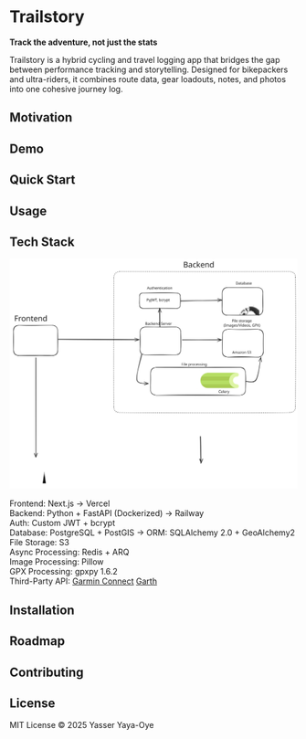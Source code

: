 # Trailstory

**Track the adventure, not just the stats**

Trailstory is a hybrid cycling and travel logging app that bridges the gap between performance tracking and storytelling. Designed for bikepackers and ultra-riders, it combines route data, gear loadouts, notes, and photos into one cohesive journey log.

## Motivation

## Demo

## Quick Start

## Usage

## Tech Stack

![System Overview](https://github.com/hybridgreen/Trailstory/blob/main/static/tech_stack_v1.0.0.svg)

Frontend: Next.js → Vercel   
Backend: Python + FastAPI (Dockerized) → Railway   
Auth: Custom JWT + bcrypt   
Database: PostgreSQL + PostGIS → ORM: SQLAlchemy 2.0 + GeoAlchemy2   
File Storage: S3   
Async Processing: Redis + ARQ   
Image Processing: Pillow   
GPX Processing: gpxpy 1.6.2   
Third-Party API: [Garmin Connect](https://github.com/cyberjunky/python-garminconnect) [Garth](https://github.com/matin/garth) 

## Installation

## Roadmap

## Contributing

## License 
MIT License © 2025 Yasser Yaya-Oye

